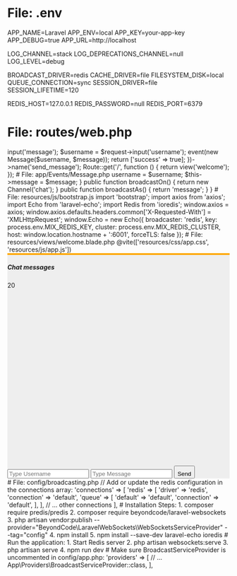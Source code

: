# File: .env
APP_NAME=Laravel
APP_ENV=local
APP_KEY=your-app-key
APP_DEBUG=true
APP_URL=http://localhost

LOG_CHANNEL=stack
LOG_DEPRECATIONS_CHANNEL=null
LOG_LEVEL=debug

BROADCAST_DRIVER=redis
CACHE_DRIVER=file
FILESYSTEM_DISK=local
QUEUE_CONNECTION=sync
SESSION_DRIVER=file
SESSION_LIFETIME=120

REDIS_HOST=127.0.0.1
REDIS_PASSWORD=null
REDIS_PORT=6379

# File: routes/web.php
<?php

use App\Events\Message;
use Illuminate\Http\Request;
use Illuminate\Support\Facades\Route;

Route::post('send-message', function(Request $request) {
    $message = $request->input('message');
    $username = $request->input('username');
    event(new Message($username, $message));

    return ['success' => true];
})->name('send_message');

Route::get('/', function () {
    return view('welcome');
});

# File: app/Events/Message.php
<?php

namespace App\Events;

use Illuminate\Broadcasting\Channel;
use Illuminate\Broadcasting\InteractsWithSockets;
use Illuminate\Contracts\Broadcasting\ShouldBroadcast;
use Illuminate\Foundation\Events\Dispatchable;
use Illuminate\Queue\SerializesModels;

class Message implements ShouldBroadcast
{
    use Dispatchable, InteractsWithSockets, SerializesModels;

    public $username;
    public $message;

    public function __construct($username, $message)
    {
        $this->username = $username;
        $this->message = $message;
    }

    public function broadcastOn()
    {
        return new Channel('chat');
    }

    public function broadcastAs()
    {
        return 'message';
    }
}

# File: resources/js/bootstrap.js
import 'bootstrap';
import axios from 'axios';
import Echo from 'laravel-echo';
import Redis from 'ioredis';

window.axios = axios;
window.axios.defaults.headers.common['X-Requested-With'] = 'XMLHttpRequest';

window.Echo = new Echo({
    broadcaster: 'redis',
    key: process.env.MIX_REDIS_KEY,
    cluster: process.env.MIX_REDIS_CLUSTER,
    host: window.location.hostname + ':6001',
    forceTLS: false
});

# File: resources/views/welcome.blade.php
<!DOCTYPE html>
<html lang="en">
<head>
    <meta charset="utf-8" />
    <meta name="viewport" content="width=device-width, initial-scale=1, shrink-to-fit=no" />
    <meta name="csrf-token" content="{{ csrf_token() }}">
    <title>Redis Chat</title>

    <link href="https://cdn.jsdelivr.net/npm/bootstrap@5.3.2/dist/css/bootstrap.min.css" rel="stylesheet">
    <link rel="stylesheet" href="https://cdnjs.cloudflare.com/ajax/libs/font-awesome/6.2.1/css/all.min.css" />
    @vite(['resources/css/app.css', 'resources/js/app.js'])
</head>

<body>
    <div class="container">
        <div class="row">
            <div class="col">
                <section style="background-color: #eee;">
                    <div class="container py-5">
                        <div class="row d-flex justify-content-center">
                            <div class="col-md-8 col-lg-6 col-xl-4">
                                <div class="card">
                                    <div class="card-header d-flex justify-content-between align-items-center p-3"
                                        style="border-top: 4px solid #ffa900;">
                                        <h5 class="mb-0">Chat messages</h5>
                                        <div class="d-flex flex-row align-items-center">
                                            <span class="badge bg-warning me-3">20</span>
                                            <i class="fas fa-minus me-3 text-muted fa-xs"></i>
                                            <i class="fas fa-comments me-3 text-muted fa-xs"></i>
                                            <i class="fas fa-times text-muted fa-xs"></i>
                                        </div>
                                    </div>

                                    <div class="card-body" data-mdb-perfect-scrollbar="true"
                                        style="position: relative; height: 400px; overflow-y: auto;">
                                        <div class="d-flex justify-content-between" id="show_username">
                                            <p class="small mb-1 text-muted" id="show_time"></p>
                                        </div>
                                        <div class="d-flex flex-row justify-content-start">
                                            <div id="show_img"></div>
                                            <div id="show_messages"></div>
                                        </div>
                                    </div>

                                    <div class="card-footer text-muted d-flex justify-content-start align-items-center p-3">
                                        <div class="input-group mb-0">
                                            <input type="text" class="form-control" placeholder="Type Username"
                                                name="username" id="username" />
                                            <input type="text" class="form-control" placeholder="Type Message"
                                                name="sms" id="sms" />
                                            <button class="btn btn-warning" type="button" id="send-message"
                                                style="padding-top: .55rem;">
                                                Send
                                            </button>
                                        </div>
                                    </div>
                                </div>
                            </div>
                        </div>
                    </div>
                </section>
            </div>
        </div>
    </div>

    <script src="https://cdn.jsdelivr.net/npm/@popperjs/core@2.11.8/dist/umd/popper.min.js"></script>
    <script src="https://cdn.jsdelivr.net/npm/bootstrap@5.3.2/dist/js/bootstrap.min.js"></script>
    <script src="https://code.jquery.com/jquery-3.7.1.min.js"></script>

    <script>
        $.ajaxSetup({
            headers: {
                'X-CSRF-TOKEN': $('meta[name="csrf-token"]').attr('content')
            }
        });

        $(document).ready(function() {
            window.Echo.channel('chat')
                .listen('.message', (data) => {
                    var now = new Date();
                    var months = ['Jan', 'Feb', 'Mar', 'Apr', 'May', 'Jun', 'Jul', 'Aug', 'Sep', 'Oct', 'Nov', 'Dec'];
                    var monthName = months[now.getMonth()];
                    var date = now.getDate();
                    var hours = now.getHours() % 12 || 12;
                    var minutes = (now.getMinutes() < 10 ? '0' : '') + now.getMinutes();
                    var ampm = now.getHours() >= 12 ? 'pm' : 'am';
                    var formattedDateTime = date + ' ' + monthName + ' ' + hours + ':' + minutes + ' ' + ampm;

                    $('#show_messages').append(
                        '<strong>' + data.username + '</strong> :' +
                        '<p class="p-2 ms-3 mb-3 rounded-3 direct-chat-message" style="background-color: #f5f6f7;">' +
                        data.message + '</p>' +
                        '<br> <small>' + formattedDateTime + '</small>' + '<br>'
                    );
                });

            $(document).on('click', "#send-message", function(e) {
                e.preventDefault();

                let username = $("#username").val();
                let message = $("#sms").val();

                if (username == '' || message == '') {
                    alert("Please enter username and message");
                    return false;
                }

                $.ajax({
                    method: "post",
                    url: '{{ route('send_message') }}',
                    data: {
                        username: username,
                        message: message
                    },
                    success: function(res) {
                        if (res.success == true) {
                            $("#sms").val('');
                        }
                    }
                });
            });
        });
    </script>
</body>
</html>

# File: config/broadcasting.php
// Add or update the redis configuration in the connections array:
'connections' => [
    'redis' => [
        'driver' => 'redis',
        'connection' => 'default',
        'queue' => [
            'default' => 'default',
            'connection' => 'default',
        ],
    ],
    // ... other connections
],

# Installation Steps:
1. composer require predis/predis
2. composer require beyondcode/laravel-websockets
3. php artisan vendor:publish --provider="BeyondCode\LaravelWebSockets\WebSocketsServiceProvider" --tag="config"
4. npm install
5. npm install --save-dev laravel-echo ioredis

# Run the application:
1. Start Redis server
2. php artisan websockets:serve
3. php artisan serve
4. npm run dev

# Make sure BroadcastServiceProvider is uncommented in config/app.php:
'providers' => [
    // ...
    App\Providers\BroadcastServiceProvider::class,
],
